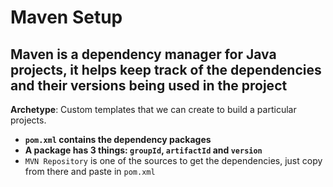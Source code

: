 # Maven Setup

## Maven is a dependency manager for Java projects, it helps keep track of the dependencies and their versions being used in the project

**Archetype**: Custom templates that we can create to build a particular projects.

- **`pom.xml` contains the dependency packages**
- **A package has 3 things: `groupId`, `artifactId` and `version`**
- `MVN Repository` is one of the sources to get the dependencies, just copy from there and paste in `pom.xml`
